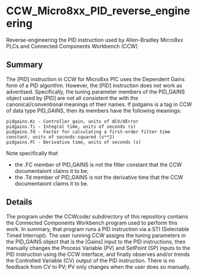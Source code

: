 # CCW_Micro8xx_PID_reverse_engineering

Reverse-engineering the PID instruction used by Allen-Bradley Micro8xx PLCs and Connected Components Workbench (CCW)

## Summary

The [PID] instruction in CCW for Micro8xx PIC uses the Dependent Gains form of a PID algorithm.  However, the [PID] instruction does not work as advertised.  Specifically, the tuning parameter members of the PID_GAINS object used by [PID] are not all consistent the with the canonical/conventional meanings of their names.  If pidgains is a tag in CCW of data type PID_GAINS, then its members have the following meanings:

    pidgains.Kc - Controller gain, units of dCV/dError
    pidgains.Ti - Integral time, units of seconds (s)
    pidgains.Td - Factor for calculating a first-order filter time constant, units of seconds-squared (s**2)
    pidgains.FC - Derivative time, units of seconds (s)

Note specifically that

* the .FC member of PID_GAINS is not the filter constant that the CCW documentaiont claims it to be;
* the .Td member of PID_GAINS is not the derivative time that the CCW documentaiont claims it to be.

## Details

The program under the CCWcode/ subdirectory of this repository contains the Connected Components Workbench program used to perform this work.  In summary, that program runs a PID instruction via a STI (Selectable Timed Interrupt).  The user running CCW assigns the tuning parameters in the PID_GAINS object that is the [Gains] input to the PID instructions, then manually changes the Process Variable (PV) and SetPoint (SP) inputs to the PID instruction using the CCW interface, and finally observes and/or trends the Controlled Variable (CV) output of the PID instruction.  There is no feedback from CV to PV; PV only changes when the user does so manually.
